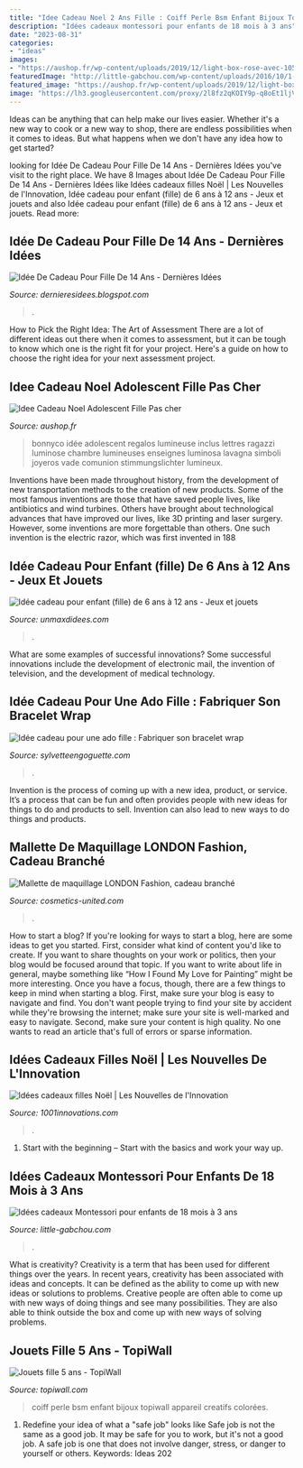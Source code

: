 ```yaml
---
title: "Idee Cadeau Noel 2 Ans Fille : Coiff Perle Bsm Enfant Bijoux Topiwall Appareil Creatifs Colorées"
description: "Idées cadeaux montessori pour enfants de 18 mois à 3 ans"
date: "2023-08-31"
categories:
- "ideas"
images:
- "https://aushop.fr/wp-content/uploads/2019/12/light-box-rose-avec-105-lettres-60-emojis-et-usb-bonnyco-inclus-1-3.jpg"
featuredImage: "http://little-gabchou.com/wp-content/uploads/2016/10/1-6.jpg"
featured_image: "https://aushop.fr/wp-content/uploads/2019/12/light-box-rose-avec-105-lettres-60-emojis-et-usb-bonnyco-inclus-1-3.jpg"
image: "https://lh3.googleusercontent.com/proxy/2l8fz2qKOIY9p-q8oEt1ljV_bm1NQ2utJNfasw8VI10W1-TMZU7vM7GhSiiUHprgoL9AiV9r8q4ZLK5-N2BbqGT6rw2s4vwL61O4B46q_LHKk5L9lcFd-Ri7lX4r8AK4XsqUVocO59Ir6g=w1200-h630-p-k-no-nu"
---
```



Ideas can be anything that can help make our lives easier. Whether it's a new way to cook or a new way to shop, there are endless possibilities when it comes to ideas. But what happens when we don't have any idea how to get started? 

	

		
looking for Idée De Cadeau Pour Fille De 14 Ans - Dernières Idées you've visit to the right place. We have 8 Images about Idée De Cadeau Pour Fille De 14 Ans - Dernières Idées like Idées cadeaux filles Noël | Les Nouvelles de l&#039;Innovation, Idée cadeau pour enfant (fille) de 6 ans à 12 ans - Jeux et jouets and also Idée cadeau pour enfant (fille) de 6 ans à 12 ans - Jeux et jouets. Read more:
		
    
## Idée De Cadeau Pour Fille De 14 Ans - Dernières Idées

<img loading=lazy src="https://lh3.googleusercontent.com/proxy/2l8fz2qKOIY9p-q8oEt1ljV_bm1NQ2utJNfasw8VI10W1-TMZU7vM7GhSiiUHprgoL9AiV9r8q4ZLK5-N2BbqGT6rw2s4vwL61O4B46q_LHKk5L9lcFd-Ri7lX4r8AK4XsqUVocO59Ir6g=w1200-h630-p-k-no-nu" onerror="this.onerror=null;this.src='https://tse1.mm.bing.net/th?id=OIP.JoxXNKx1q05Cg9fHhOmejgHaGp&amp;pid=15.1';" alt="Idée De Cadeau Pour Fille De 14 Ans - Dernières Idées">

_Source: dernieresidees.blogspot.com_

>. 

	

How to Pick the Right Idea: The Art of Assessment
There are a lot of different ideas out there when it comes to assessment, but it can be tough to know which one is the right fit for your project. Here's a guide on how to choose the right idea for your next assessment project.

    
## Idee Cadeau Noel Adolescent Fille Pas Cher

<img loading=lazy src="https://aushop.fr/wp-content/uploads/2019/12/light-box-rose-avec-105-lettres-60-emojis-et-usb-bonnyco-inclus-1-3.jpg" onerror="this.onerror=null;this.src='https://tse4.mm.bing.net/th?id=OIP.x8VIZ6PhaXf-I53CVxDgMAHaHa&amp;pid=15.1';" alt="Idee Cadeau Noel Adolescent Fille Pas cher">

_Source: aushop.fr_

>bonnyco idée adolescent regalos lumineuse inclus lettres ragazzi luminose chambre lumineuses enseignes luminosa lavagna simboli joyeros vade comunion stimmungslichter lumineux. 

	

Inventions have been made throughout history, from the development of new transportation methods to the creation of new products. Some of the most famous inventions are those that have saved people lives, like antibiotics and wind turbines. Others have brought about technological advances that have improved our lives, like 3D printing and laser surgery. However, some inventions are more forgettable than others. One such invention is the electric razor, which was first invented in 188
    
## Idée Cadeau Pour Enfant (fille) De 6 Ans à 12 Ans - Jeux Et Jouets

<img loading=lazy src="https://www.unmaxdidees.com/wp-content/uploads/2019/07/idées-cadeaux-barbie-anniversaire-et-noel-nouveauté.png" onerror="this.onerror=null;this.src='https://tse3.mm.bing.net/th?id=OIP.BDe0WQyCmyYwQfC7rRUB_wHaEK&amp;pid=15.1';" alt="Idée cadeau pour enfant (fille) de 6 ans à 12 ans - Jeux et jouets">

_Source: unmaxdidees.com_

>. 

	

What are some examples of successful innovations?
Some successful innovations include the development of electronic mail, the invention of television, and the development of medical technology.

    
## Idée Cadeau Pour Une Ado Fille : Fabriquer Son Bracelet Wrap

<img loading=lazy src="https://www.sylvetteengoguette.com/11144-thickbox_default/kit-bijoux-fabriquer-son-bracelet-wrap.jpg" onerror="this.onerror=null;this.src='https://tse4.mm.bing.net/th?id=OIP.S2lfgcwQWIVapdrPNnqw7gHaHa&amp;pid=15.1';" alt="Idée cadeau pour une ado fille : Fabriquer son bracelet wrap">

_Source: sylvetteengoguette.com_

>. 

	

Invention is the process of coming up with a new idea, product, or service. It’s a process that can be fun and often provides people with new ideas for things to do and products to sell. Invention can also lead to new ways to do things and products.

    
## Mallette De Maquillage LONDON Fashion, Cadeau Branché

<img loading=lazy src="https://www.cosmetics-united.com/media/cache/produits/img/m/a/mallette-de-maquillage-london-fashion-noe028_500x500_500x500.jpg" onerror="this.onerror=null;this.src='https://tse1.mm.bing.net/th?id=OIP.SMhQjxXX0uWc-ytBVcAdPAHaHa&amp;pid=15.1';" alt="Mallette de maquillage LONDON Fashion, cadeau branché">

_Source: cosmetics-united.com_

>. 

	

How to start a blog?
If you're looking for ways to start a blog, here are some ideas to get you started. First, consider what kind of content you'd like to create. If you want to share thoughts on your work or politics, then your blog would be focused around that topic. If you want to write about life in general, maybe something like “How I Found My Love for Painting” might be more interesting. Once you have a focus, though, there are a few things to keep in mind when starting a blog. First, make sure your blog is easy to navigate and find. You don't want people trying to find your site by accident while they're browsing the internet; make sure your site is well-marked and easy to navigate. Second, make sure your content is high quality. No one wants to read an article that's full of errors or sparse information.

    
## Idées Cadeaux Filles Noël | Les Nouvelles De L&#039;Innovation

<img loading=lazy src="http://www.1001innovations.com/nouvelles-de-linnovation/wp-content/uploads/2013/11/portable-feminin-double-sim-wiko-duelle-rose.jpg" onerror="this.onerror=null;this.src='https://tse1.mm.bing.net/th?id=OIP.D-4nheWqExJYtUX7c5CV-wHaF0&amp;pid=15.1';" alt="Idées cadeaux filles Noël | Les Nouvelles de l&#039;Innovation">

_Source: 1001innovations.com_

>. 

	

1. Start with the beginning – Start with the basics and work your way up.

    
## Idées Cadeaux Montessori Pour Enfants De 18 Mois à 3 Ans

<img loading=lazy src="http://little-gabchou.com/wp-content/uploads/2016/10/1-6.jpg" onerror="this.onerror=null;this.src='https://tse3.mm.bing.net/th?id=OIP.waJ7HGYccb7f1SnDfNT2cQHaHa&amp;pid=15.1';" alt="Idées cadeaux Montessori pour enfants de 18 mois à 3 ans">

_Source: little-gabchou.com_

>. 

	

What is creativity?
Creativity is a term that has been used for different things over the years. In recent years, creativity has been associated with ideas and concepts. It can be defined as the ability to come up with new ideas or solutions to problems. Creative people are often able to come up with new ways of doing things and see many possibilities. They are also able to think outside the box and come up with new ways of solving problems.

    
## Jouets Fille 5 Ans - TopiWall

<img loading=lazy src="https://cache.topiwall.com/64/64803cde27d735953375b2cc16c70172.jpg" onerror="this.onerror=null;this.src='https://tse4.mm.bing.net/th?id=OIP.TRC7ezFLtjeXPZJpQHaKngHaHa&amp;pid=15.1';" alt="Jouets fille 5 ans - TopiWall">

_Source: topiwall.com_

>coiff perle bsm enfant bijoux topiwall appareil creatifs colorées. 

	

1) Redefine your idea of what a "safe job" looks like
Safe job is not the same as a good job. It may be safe for you to work, but it's not a good job. A safe job is one that does not involve danger, stress, or danger to yourself or others. Keywords: Ideas 202

